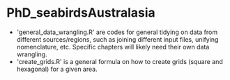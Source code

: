 # PhD_seabirdsAustralasia

* 'general_data_wrangling.R' are codes for general tidying on data from different sources/regions, such as joining different input files, unifying nomenclature, etc. Specific chapters will likely need their own data wrangling.
* 'create_grids.R' is a general formula on how to create grids (square and hexagonal) for a given area.

